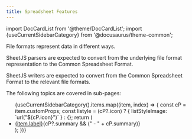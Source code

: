 ```yaml
---
title: Spreadsheet Features
---
```


import DocCardList from '@theme/DocCardList';
import {useCurrentSidebarCategory} from '@docusaurus/theme-common';

File formats represent data in different ways.

SheetJS parsers are expected to convert from the underlying file format
representation to the Common Spreadsheet Format.

SheetJS writers are expected to convert from the Common Spreadsheet Format to
the relevant file formats.

The following topics are covered in sub-pages:

<ul>{useCurrentSidebarCategory().items.map((item, index) => {
  const cP = item.customProps;
  const listyle = (cP?.icon) ? { listStyleImage: `url("${cP.icon}")` } : {};
  return ( <li style={listyle} {...(cP?.class ? {className: cP.class}: {})}>
    <a href={item.href}>{item.label}</a>{cP?.summary && (" - " + cP.summary)}
  </li> );
})}</ul>
